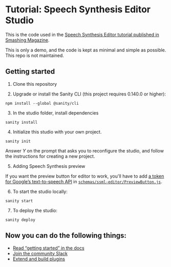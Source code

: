 # Tutorial: Speech Synthesis Editor Studio

This is the code used in the [Speech Synthesis Editor tutorial published in Smashing Magazine](https://www.smashingmagazine.com/2019/03/sanity-portabletext-speech-synthesis/).

This is only a demo, and the code is kept as minimal and simple as possible. This repo is not maintained.

## Getting started

1. Clone this repository

2. Upgrade or install the Sanity CLI (this project requires 0.140.0 or higher):

```shell
npm install --global @sanity/cli
```

3. In the studio folder, install dependencies

```shell
sanity install
```

4. Initialize this studio with your own project. 

```shell
sanity init
```

Answer *Y* on the prompt that asks you to reconfigure the studio, and follow the instructions for creating a new project.

5. Adding Speech Synthesis preview

If you want the preview button for editor to work, you'll have to add [a token for Google’s text-to-speech API](https://console.cloud.google.com/apis/api/texttospeech.googleapis.com/credentials) in [`schemas/ssml-editor/PreviewButton.js`](https://github.com/sanity-io/tutorial-speech-synthesis-editor-studio/blob/master/schemas/ssml-editor/PreviewButton.js#L7).

6. To start the studio locally:

```shell
sanity start
```

7. To deploy the studio:

```shell
sanity deploy
```

## Now you can do the following things:

- [Read “getting started” in the docs](https://www.sanity.io/docs/introduction/getting-started?utm_source=readme)
- [Join the community Slack](https://slack.sanity.io/?utm_source=readme)
- [Extend and build plugins](https://www.sanity.io/docs/content-studio/extending?utm_source=readme)
